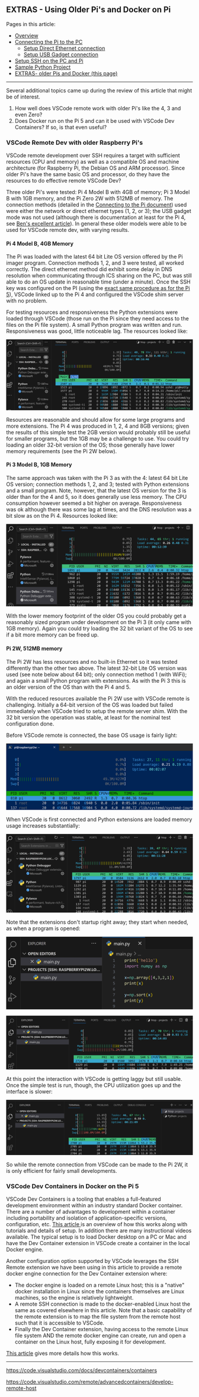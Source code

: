 ## EXTRAS - Using Older Pi's and Docker on Pi

Pages in this article:
- [Overview](./)
- [Connecting the Pi to the PC](rpi-connect-pc.md)
  - [Setup Direct Ethernet connection](rpi-vscode-ethernet)
  - [Setup USB Gadget connection](rpi-usb-gadget)
- [Setup SSH on the PC and Pi](rpi-ssh-vscode-setup)
- [Sample Python Project](python_sample_project)
- [EXTRAS- older Pis and Docker (this page)](rpi-vscode-extras.md)
<hr />
Several additional topics came up during the review of this article that might be of interest.

1. How well does VSCode remote work with older Pi's like the 4, 3 and even Zero?
2. Does Docker run on the Pi 5 and can it be used with VSCode Dev Containers?  If so, is that even useful?

### VSCode Remote Dev with older Raspberry Pi's

VSCode remote development over SSH requires a target with sufficient resources (CPU and memory) as well as a compatible OS and machine architecture (for Raspberry Pi, the Debian OS and ARM processor).  Since older Pi's have the same basic OS and processor, do they have the resources to do effective remote VSCode Dev?  

Three older Pi's were tested: Pi 4 Model B with 4GB of memory; Pi 3 Model B with 1GB memory, and the Pi Zero 2W with 512MB of memory.  The connection methods (detailed in the [Connecting to the Pi document](rpi-connect-pc.md)) used were either the network or direct ethernet types (1, 2, or 3); the USB gadget mode was not used (although there is documentation at least for the Pi 4, see [Ben's excellent article](https://www.hardill.me.uk/wordpress/2019/11/02/pi4-usb-c-gadget/)).  In general these older models were able to be used for VSCode remote dev, with varying results.

#### Pi 4 Model B, 4GB Memory

The Pi was loaded with the latest 64 bit Lite OS version offered by the Pi imager program.  Connection methods 1, 2, and 3 were tested, all worked correctly.  The direct ethernet method did exhibit some delay in DNS resolution when communicating through ICS sharing on the PC, but was still able to do an OS update in reasonable time (under a minute).  Once the SSH key was configured on the PI (using the [exact same procedure as for the Pi 5](rpi-ssh-vscode-setup.md)), VSCode linked up to the Pi 4 and configured the VSCode shim server with no problem.

For testing resources and responsiveness the Python extensions were loaded through VSCode (those run on the Pi since they need access to the files on the Pi file system).  A small Python program was written and run.  Responsiveness was good, little noticeable lag.  The resources looked like:

![pi4htop](images/Pi4-htop.png)

Resources are reasonable and should allow for some large programs and more extensions.  The Pi 4 was produced in 1, 2, 4 and 8GB versions; given the results of this simple test the 2GB version would probably still be useful for smaller programs, but the 1GB may be a challenge to use.  You could try loading an older 32-bit version of the OS; those generally have lower memory requirements (see the Pi 2W below).

#### Pi 3 Model B, 1GB Memory

The same approach was taken with the Pi 3 as with the 4: latest 64 bit Lite OS version; connection methods 1, 2, and 3; tested with Python extensions and a small program.  Note, however, that the latest OS version for the 3 is older than for the 4 and 5, so it does generally use less memory.  The CPU consumption however seemed a bit higher on average.  Responsiveness was ok although there was some lag at times, and the DNS resolution was a bit slow as on the Pi 4.  Resources looked like:

![pi3htop](images/Pi3-htop.png)

With the lower memory footprint of the older OS you could probably get a reasonably sized program under development on the Pi 3 (it only came with 1GB memory).  Again you could try loading the 32 bit variant of the OS to see if a bit more memory can be freed up.

#### Pi 2W, 512MB memory

The Pi 2W has less resources and no built-in Ethernet so it was tested differently than the other two above.  The latest 32-bit Lite OS version was used (see note below about 64 bit); only connection method 1 (with WiFi); and again a small Python program with extensions.  As with the Pi 3 this is an older version of the OS than with the Pi 4 and 5.

With the reduced resources available the Pi 2W use with VSCode remote is challenging.  Initially a 64-bit version of the OS was loaded but failed immediately when VSCode tried to setup the remote server shim.  With the 32 bit version the operation was stable, at least for the nominal test configuration done.

Before VSCode remote is connected, the base OS usage is fairly light:

![pi2w-base](images/pi2w-base.png)

When VSCode is first connected and Python extensions are loaded memory usage increases substantially:

![pi2w-vsc-2](images/pi2w-vsc-2.png)

Note that the extensions don't startup right away; they start when needed, as when a program is opened:

![pi2w-vsc-6](images/pi2w-vsc-6.png)

![pi2w-vsc-3](images/pi2w-vsc-3.png)

At this point the interaction with VSCode is getting laggy but still usable.  Once the simple test is run, though, the CPU utilization goes up and the interface is slower:

![pi2w-vsc-5](images/pi2w-vsc-5.png)

So while the remote connection from VSCode can be made to the Pi 2W, it is only efficient for fairly small developments.

### VSCode Dev Containers in Docker on the Pi 5

VSCode Dev Containers is a tooling that enables a full-featured development environment within an industry standard Docker container.  There are a number of advantages to development within a container including portability and isolation of application-specific versions, configuration, etc. [This article ](https://code.visualstudio.com/docs/devcontainers/containers) is an overview of how this works along with tutorials and details of setup.  In addition there are many instructional videos available.  The typical setup is to load Docker desktop on a PC or Mac and have the Dev Container extension in VSCode create a container in the local Docker engine.

Another configuration option supported by VSCode leverages the SSH Remote extension we have been using in this article to provide a remote docker engine connection for the Dev Container extension where:

- The docker engine is loaded on a remote Linux host; this is a "native" docker installation in Linux since the containers themselves are Linux machines, so the engine is relatively lightweight.
- A remote SSH connection is made to the docker-enabled Linux host the same as covered elsewhere in this article.  Note that a basic capability of the remote extension is to map the file system from the remote host such that it is accessible to VSCode.
- Finally the Dev Container extension, having access to the remote Linux file system AND the remote docker engine can create, run and open a container on the Linux host, fully exposing it for development.

[This article](https://code.visualstudio.com/remote/advancedcontainers/develop-remote-host) gives more details how this works.



------------------

https://code.visualstudio.com/docs/devcontainers/containers

https://code.visualstudio.com/remote/advancedcontainers/develop-remote-host





